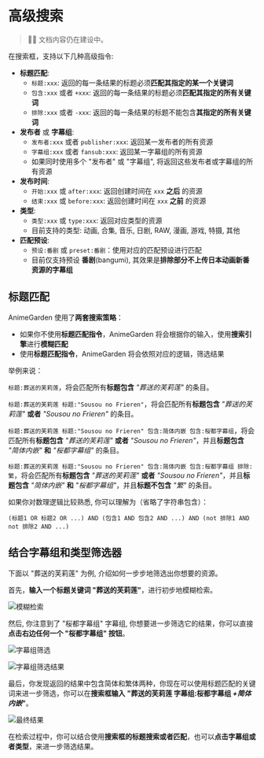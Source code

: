 # 高级搜索

> 👷‍♂️ 文档内容仍在建设中。

在搜索框，支持以下几种高级指令:

+ **标题匹配**:
  + `标题:xxx`: 返回的每一条结果的标题必须**匹配其指定的某一个关键词**
  + `包含:xxx` 或者 `+xxx`: 返回的每一条结果的标题必须**匹配其指定的所有关键词**
  + `排除:xxx` 或者 `-xxx`: 返回的每一条结果的标题不能包含**其指定的所有关键词**
+ **发布者** 或 **字幕组**:
  + `发布者:xxx` 或者 `publisher:xxx`: 返回某一发布者的所有资源
  + `字幕组:xxx` 或者 `fansub:xxx`: 返回某一字幕组的所有资源
  + 如果同时使用多个 "发布者" 或 "字幕组", 将返回这些发布者或字幕组的所有资源
+ **发布时间**:
  + `开始:xxx` 或 `after:xxx`: 返回创建时间在 `xxx` **之后** 的资源
  + `结束:xxx` 或 `before:xxx`: 返回创建时间在 `xxx` **之前** 的资源
+ **类型**:
  + `类型:xxx` 或 `type:xxx`: 返回对应类型的资源
  + 目前支持的类型: 动画, 合集, 音乐, 日剧, RAW, 漫画, 游戏, 特摄, 其他
+ **匹配预设**:
  + `预设:番剧` 或 `preset:番剧`：使用对应的匹配预设进行匹配
  + 目前仅支持预设 **番剧**(bangumi), 其效果是**排除部分不上传日本动画新番资源的字幕组**

## 标题匹配

AnimeGarden 使用了**两套搜索策略**：

+ 如果你不使用**标题匹配指令**，AnimeGarden 将会根据你的输入，使用**搜索引擎**进行**模糊匹配**
+ 使用**标题匹配指令**，AnimeGarden 将会依照对应的逻辑，筛选结果

举例来说：

`标题:葬送的芙莉莲`，将会匹配所有**标题包含** _"葬送的芙莉莲"_ 的条目。

`标题:葬送的芙莉莲 标题:"Sousou no Frieren"`，将会匹配所有**标题包含** _"葬送的芙莉莲"_ **或者** _"Sousou no Frieren"_ 的条目。

`标题:葬送的芙莉莲 标题:"Sousou no Frieren" 包含:简体内嵌 包含:桜都字幕组`，将会匹配所有**标题包含** _"葬送的芙莉莲"_ **或者** _"Sousou no Frieren"_，并且**标题包含** _"简体内嵌"_ **和** _"桜都字幕组"_ 的条目。

`标题:葬送的芙莉莲 标题:"Sousou no Frieren" 包含:简体内嵌 包含:桜都字幕组 排除:繁`，将会匹配所有**标题包含** _"葬送的芙莉莲"_ **或者** _"Sousou no Frieren"_，并且**标题包含** _"简体内嵌"_ **和** _"桜都字幕组"_，并且**标题不包含** _"繁"_ 的条目。

如果你对数理逻辑比较熟悉, 你可以理解为（省略了字符串包含）：

```text
(标题1 OR 标题2 OR ...) AND (包含1 AND 包含2 AND ...) AND (not 排除1 AND not 排除2 AND ...)
```

## 结合字幕组和类型筛选器

下面以 "葬送的芙莉莲" 为例, 介绍如何一步步地筛选出你想要的资源。

首先，**输入一个标题关键词 "葬送的芙莉莲"**，进行初步地模糊检索。

![模糊检索](/search-1.png)

然后, 你注意到了 "桜都字幕组" 字幕组, 你想要进一步筛选它的结果，你可以直接**点击右边任何一个 "桜都字幕组" 按钮**。

![字幕组筛选](/search-2.png)

![字幕组筛选结果](/search-3.png)

最后，你发现返回的结果中包含简体和繁体两种，你现在可以使用标题匹配的关键词来进一步筛选，你可以在**搜索框输入** **"葬送的芙莉莲 字幕组:桜都字幕组 _+简体内嵌_"**。

![最终结果](/search-4.png)

在检索过程中，你可以结合使用**搜索框的标题搜索或者匹配**，也可以**点击字幕组或者类型**，来进一步筛选结果。
